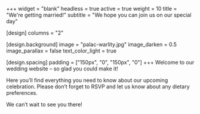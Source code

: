 +++
widget = "blank"
headless = true
active = true
weight = 10
title = "We're getting married!"
subtitle = "We hope you can join us on our special day"

[design]
  columns = "2"

[design.background]
  image = "palac-warlity.jpg"
  image_darken = 0.5
  image_parallax = false
  text_color_light = true

[design.spacing]
  padding = ["150px", "0", "150px", "0"]
+++
Welcome to our wedding website – so glad you could make it!

Here you’ll find everything you need to know about our upcoming celebration.
Please don’t forget to RSVP and let us know about any dietary preferences.

We can’t wait to see you there!

<div id="countdown-placeholder" />

<script>
function calculateRemaining() {
  var countdownDate = new Date("Jun 6, 2020 17:30:00").getTime();
  var now = new Date().getTime();
  var distance = countdownDate - now
  var days = Math.floor(distance / (1000 * 60 * 60 * 24));
  var hours = Math.floor((distance % (1000 * 60 * 60 * 24)) / (1000 * 60 * 60));
  var minutes = Math.floor((distance % (1000 * 60 * 60)) / (1000 * 60));
  var seconds = Math.floor((distance % (1000 * 60)) / 1000);
  var distanceFormatted = days + "d " + hours + "h " + minutes + "m " + seconds + "s";

  document.getElementById("countdown-placeholder").innerHTML = "It's happening in <strong>" + distanceFormatted + "</strong>";

  if (distance < 0) {
    clearInterval(x);
    document.getElementById("countdown-placeholder").innerHTML = "The event has already taken place!";
  }
};
calculateRemaining();
setInterval(calculateRemaining, 1000);
</script>

